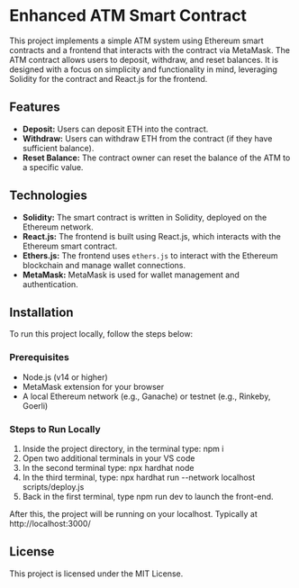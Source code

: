 # Enhanced ATM Smart Contract

This project implements a simple ATM system using Ethereum smart contracts and a frontend that interacts with the contract via MetaMask. The ATM contract allows users to deposit, withdraw, and reset balances. It is designed with a focus on simplicity and functionality in mind, leveraging Solidity for the contract and React.js for the frontend.

## Features

- **Deposit:** Users can deposit ETH into the contract.
- **Withdraw:** Users can withdraw ETH from the contract (if they have sufficient balance).
- **Reset Balance:** The contract owner can reset the balance of the ATM to a specific value.
  
## Technologies

- **Solidity:** The smart contract is written in Solidity, deployed on the Ethereum network.
- **React.js:** The frontend is built using React.js, which interacts with the Ethereum smart contract.
- **Ethers.js:** The frontend uses `ethers.js` to interact with the Ethereum blockchain and manage wallet connections.
- **MetaMask:** MetaMask is used for wallet management and authentication.

## Installation

To run this project locally, follow the steps below:

### Prerequisites

- Node.js (v14 or higher)
- MetaMask extension for your browser
- A local Ethereum network (e.g., Ganache) or testnet (e.g., Rinkeby, Goerli)

### Steps to Run Locally

1. Inside the project directory, in the terminal type: npm i
2. Open two additional terminals in your VS code
3. In the second terminal type: npx hardhat node
4. In the third terminal, type: npx hardhat run --network localhost scripts/deploy.js
5. Back in the first terminal, type npm run dev to launch the front-end.

After this, the project will be running on your localhost. 
Typically at http://localhost:3000/

## License
This project is licensed under the MIT License.

